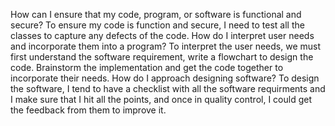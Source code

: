 How can I ensure that my code, program, or software is functional and secure? To ensure my code is function and secure, I need to test all the classes to capture any defects of the code. 
How do I interpret user needs and incorporate them into a program? To interpret the user needs, we must first understand the software requirement, write a flowchart to design the code. Brainstorm the implementation and get the code together to incorporate their needs.
How do I approach designing software? To design the software, I tend to have a checklist with all the software requirments and I make sure that I hit all the points, and once in quality control, I could get the feedback from them to improve it. 
